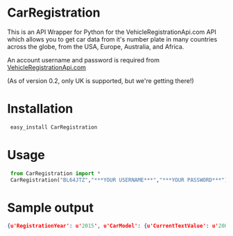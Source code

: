 CarRegistration
===========

This is an API Wrapper for Python for the VehicleRegistrationApi.com API
which allows you to get car data from it's number plate in many countries
across the globe, from the USA, Europe, Australia, and Africa.

An account username and password is required from [VehicleRegistrationApi.com](http://www.VehicleRegistrationApi.com)

(As of version 0.2, only UK is supported, but we're getting there!)

# Installation
```python
 easy_install CarRegistration
```

# Usage
```python
 from CarRegistration import *
 CarRegistration("BL64JTZ","***YOUR USERNAME***","***YOUR PASSWORD***")
```

# Sample output

```json
{u'RegistrationYear': u'2015', u'CarModel': {u'CurrentTextValue': u'208'}, u'NumberOfDoors': {u'CurrentTextValue': u'3'}, u'EngineSize': {u'CurrentTextValue': u'1397CC'}, u'Description': u'2015 Peugeot 208 Active Hdi 70, 1397CC Diesel, 3DR, Manual', u'ABICode': u'39125401', u'Transmission': {u'CurrentTextValue': u'Manual'}, u'ImageUrl': u'http://www.regcheck.org.uk/image.aspx/@UGV1Z2VvdCAyMDg=', u'CarMake': {u'CurrentTextValue': u'Peugeot'}, u'Immobiliser': {u'CurrentTextValue': u''}, u'MakeDescription': u'Peugeot', u'IndicativeValue': {u'CurrentTextValue': u''}, u'VehicleInsuranceGroup': u'35', u'ModelDescription': u'208', u'FuelType': {u'CurrentTextValue': u'Diesel'}, u'NumberOfSeats': {u'CurrentTextValue': 5}, u'DriverSide': {u'CurrentTextValue': u'RHD'}}
```